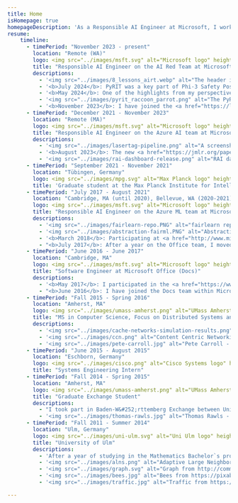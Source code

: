 ```yaml
---
title: Home
isHomepage: true
homepageDescription: 'As a Responsible AI Engineer at Microsoft, I work on the AI Red Team to identify vulnerabilities of generative AI systems in terms of AI safety and security. A huge part of this is building and maintaining our open source AI Red Teaming tookit <a href="https://github.com/Azure/PyRIT">PyRIT</a>. I am also a maintainer of the <a href="https://fairlearn.github.io">Fairlearn</a> project.'
resume:
    timeline:
      - timePeriod: "November 2023 - present"
        location: "Remote (WA)"
        logo: <img src="../images/msft.svg" alt="Microsoft logo" height="40px" class="left">
        title: "Responsible AI Engineer on the AI Red Team at Microsoft"
        descriptions:
          - '<img src="../images/8_lessons_airt.webp" alt="The header image of the Microsoft blog post saying 8 lessons from the front lines of AI red teaming" width="40%" class="center"><br><b>January 2025</b>: We published a new whitepaper titled "<a href="https://aka.ms/AIRTLessonsPaper">Lessons Learned from Red Teaming 100 Generative AI Products</a>" as described in <a href="https://www.microsoft.com/en-us/microsoft-cloud/blog/2025/01/14/enhancing-ai-safety-insights-and-lessons-from-red-teaming/?msockid=3b9f50fd6689604c2c934393670361be">this Microsoft blog</a>.'
          - '<b>July 2024</b>: PyRIT was a key part of Phi-3 Safety Post-Training which is highlighted in the associated paper <a href="https://arxiv.org/abs/2407.13833">Phi-3 Safety Post-Training: Aligning Language Models with a "Break-Fix" Cycle</a>'
          - '<b>May 2024</b>: One of the highlights from my perspective was going to the Microsoft //Build conference in May to talk to customers about PyRIT. After just about eight (!) years at Microsoft this was my first //Build conference. My colleagues Tori Westerhoff and Pete Bryan did an amazing job talking about the work of the AI Red Team in <a href="https://build.microsoft.com/en-US/sessions/0106b5b1-d727-4240-bb2e-dea325cb8519?source=sessions">their session</a>.'
          - '<img src="../images/pyrit_raccoon_parrot.png" alt="The PyRIT project mascot, a raccoon named Roakey, in pirate clothes with a parrot on her shoulder." width="40%" class="center"><br><b>February 2024</b>: <a href="https://www.microsoft.com/en-us/security/blog/2024/02/22/announcing-microsofts-open-automation-framework-to-red-team-generative-ai-systems/?msockid=221eb3d972cd620f327ea74e7345632e">We released PyRIT</a>! Since then, we have been expanding its capabilities to allow for probing multimodal generative AI systems (rather than just text-based ones). Another focus area has been state-of-the-art attack techniques. This space moves pretty fast, but we jave added (or are in the process of adding) <a href="https://arxiv.org/abs/2310.08419">PAIR</a>, <a href="https://arxiv.org/abs/2312.02119">Tree of attacks with pruning</a>, <a href="https://arxiv.org/abs/2307.15043">GCG</a>, <a href="https://arxiv.org/abs/2404.01833">Crescendo</a>, <a href="https://www.microsoft.com/en-us/security/blog/2024/06/26/mitigating-skeleton-key-a-new-type-of-generative-ai-jailbreak-technique/?msockid=221eb3d972cd620f327ea74e7345632e">Skeleton Key</a>, and several others. Some of these are our own contributions, some of them happened via collaborations or contributions facilitated via the open source repository.'
          - '<b>November 2023</b>: I have joined the <a href="https://learn.microsoft.com/en-us/security/ai-red-team/">AI Red Team</a>. See these articles for some background <a href="https://www.microsoft.com/en-us/security/blog/2023/08/07/microsoft-ai-red-team-building-future-of-safer-ai/">[1]</a>, <a href="https://www.wired.com/story/microsoft-ai-red-team/">[2]</a>, and <a href="https://learn.microsoft.com/en-us/azure/ai-services/openai/concepts/red-teaming">[3]</a>.'
      - timePeriod: "December 2021 - November 2023"
        location: "Remote (MA)"
        logo: <img src="../images/msft.svg" alt="Microsoft logo" height="40px" class="left">
        title: "Responsible AI Engineer on the Azure AI team at Microsoft"
        descriptions:
          - '<img src="../images/lasertag-pipeline.png" alt="A screenshot from the JMLR website showing the new Fairlearn paper title with authors." width="80%" class="center"><br><b>October 2023</b>: Our new paper is on ArXiv! Titled <a href="https://jmlr.org/papers/v24/23-0389.html">A Framework for Automated Measurement of Responsible AI Harms in Generative AI Applications</a>, it talks about some of the ways we have been evaluating LLMs. This was a joint effort of many teams at Microsoft and Microsoft Research. I am particularly happy with the emphasis on input from domain experts. This is merely a tool to help speed up evaluations, but the actual decisions about mitigations and whether a system is deployed remains (and should remain) with humans.'
          - '<b>August 2023</b>: The new <a href="https://jmlr.org/papers/v24/23-0389.html">Fairlearn paper</a> is now in the Journal for Machine Learning Research (Open Source Software section)!<img src="../images/JMLR.png" alt="A screenshot from the JMLR website showing the new Fairlearn paper title with authors." width="80%" class="center"><br>It captures our change from being a project under Microsoft governance to being a true open source project with open governance. As of today, half the maintainers are employed by Microsoft (including myself). Also, the focus of the project has shifted significantly since the original whitepaper. Back then, the Python toolkit was the main focus whereas now the educational materials are being prioritized. This aims to acknowledge the sociotechnical nature of fairness.'
          - '<img src="../images/rai-dashboard-release.png" alt="RAI dashboard view of error analysis tool" width="80%" class="center"><br><b>December 2021</b>: We released the <a href="https://blogs.microsoft.com/ai-for-business/building-ai-responsibly-from-research-to-practice/">Responsible AI dashboard</a>. As one of the key contributors on the engineering side I am really proud of this milestone. Of course, this is only where it really starts as we can now iterate on the first version. Make sure to <a href="https://responsibleaitoolbox.ai">try it</a> and leave some feedback! The functionality is better captured by the blog and website, but something not mentioned there that I am really excited about is that we pulled this off in the open <a href="https://github.com/microsoft/responsible-ai-toolbox">on GitHub</a>. That means anyone can see what goes into this, ask for features, or even contribute bugfixes. Doing impactful work is awesome, but seeing the recognition in the entire company takes this to a whole different level. For example, I have seen tweets about this by <a href="https://twitter.com/kevin_scott/status/1468279751785828353">Microsoft CTO Kevin Scott</a> and <a href="https://twitter.com/erichorvitz/status/1468286435052572678?s=20">Chief Scientific Officer Eric Horvitz</a>.'
      - timePeriod: "September 2021 - November 2021"
        location: "Tübingen, Germany"
        logo: <img src="../images/mpg.svg" alt="Max Planck logo" height="80px" class="left">
        title: 'Graduate student at the Max Planck Institute for Intelligent Systems'
      - timePeriod: "July 2017 - August 2021"
        location: "Cambridge, MA (until 2020), Bellevue, WA (2020-2021)"
        logo: <img src="../images/msft.svg" alt="Microsoft logo" height="40px" class="left">
        title: "Responsible AI Engineer on the Azure ML team at Microsoft"
        descriptions:
          - '<img src="../images/fairlearn-repo.PNG" alt="fairlearn repository" width="80%" class="center"><br><b>November 2019</b>: For a little while now I have been working on <a href="https://www.microsoft.com/en-us/AI/our-approach-to-ai">Responsible AI at Microsoft</a>. Now that <a href="https://myignite.techcommunity.microsoft.com/sessions/81147">Sarah Bird announced our tools at Ignite</a> I can finally point to our tools publicly. A lot of my time over the past months went into <a href="https://github.com/fairlearn/fairlearn">Fairlearn</a>, our open source toolkit for fairness assessment and unfairness mitigation. We just released v0.3.0, so there is a lot more to come in the next months. I will be in Vancouver for NeurIPS in December to demo our tools around fairness and interpretability. Talk to me if you will be there!'
          - '<img src="../images/abstraction-fairml.PNG" alt="Abstraction in Fairness-aware Machine Learning" width="80%" class="center"><br><b>November 2019</b>: Since fairness is tricky to get right we have been meeting bi-weekly as a Responsible AI reading group. Today I had the honor to lead the discussion about <a href="https://papers.ssrn.com/sol3/papers.cfm?abstract_id=3265913">"Fairness and Abstraction in Sociotechnical Systems"</a> by Andrew D. Selbst, danah boyd, Sorelle A. Friedler, Suresh Venkatasubramanian, and Janet Vertesi. I highly encourage everyone to read this paper to avoid the mentioned abstraction traps when building machine learning systems. Maybe this should be part of a mandatory checklist before releasing models... If you are interested in my slides you may download them <a href="https://github.com/romanlutz/romanlutz.github.io/blob/gh-pages/other/FairnessAndAbstractionInSociotechnicalSystems.pdf">here</a>.'
          - '<b>March 2018</b>: Participating at <a href="http://www.mitbreakingthemold.com/challenges/">MIT`s Breaking the Mold Hackathon for Inclusion</a> was truly a blessing. With so many truly difficult problems to tackle, it is fantastic to see all the ideas people came up with. Big shoutout to MIT for organizing this, Microsoft for the venue (and encouraging me to go!), and Amazon for sending two inspiring mentors for my team all the way from Seattle! Thanks also to my team for creating a creative environment where everybody could express their ideas. I learned a ton from all of you, and winning 3rd prize tops it all off. I hope everybody takes some time to think about Machine Learning Bias. With ML becoming increasingly prevalent, it is more important than ever to take bias into account.'
          - "<b>July 2017</b>: After a year on the Office team, I moved to the Azure Machine Learning team. We are building the infrastructure and services from scratch using lots of open source (e.g., Kubernetes, Linux, .NET core)."
      - timePeriod: "June 2016 - June 2017"
        location: "Cambridge, MA"
        logo: <img src="../images/msft.svg" alt="Microsoft logo" height="40px" class="left">
        title: "Software Engineer at Microsoft Office (Docs)"
        descriptions:
          - '<b>May 2017</b>: I participated in the <a href="https://www.eventbrite.com/e/new-england-machine-learning-hackathon-hacking-bias-in-ml-tickets-32951771636?aff=NEML">Hacking Bias in ML</a> workshop at Microsoft`s New England Research and Development Center (which happens to be my office, too). My group specifically looked at gender bias in text through word embeddings. We found lots of evidence of gender bias, e.g., some words are generally more used in connection with men ("smart"), some more with women ("lovely"). You can play around with the tool resulting from the workshop <a href="https://mdml.github.io/hacking-bias-in-word-choice/#">here</a>.'
          - "<b>June 2016</b>: I have joined the Docs team within Microsoft Office. We enhance collaboration capabilities through the Share feature in all Office apps."
      - timePeriod: "Fall 2015 - Spring 2016"
        location: "Amherst, MA"
        logo: <img src="../images/umass-amherst.png" alt="UMass Amherst logo" height="48px" class="left">
        title: "MS in Computer Science, Focus on Distributed Systems and ML"
        descriptions:
          - '<img src="../images/cache-networks-simulation-results.png" alt="Cache Networks Simulation Results" width="40%" class="center"><br>I had the pleasure of working as a Research Assistant in the <a href="http://www-net.cs.umass.edu/networks/people.html">Computer Networking Lab</a> with Professor <a href="https://www.cs.umass.edu/faculty/directory/towsley_donald">Don Towsley</a> and Professor <a href="http://www2.ic.uff.br/~arocha/">Antonio Rocha</a> on the Simulation of Cache Networks. The results still remain to be published, so I will write about it if that happens. Separately, I conducted experiments with cache networks for a graduate seminar on distributed systems. You can download my project report <a href="https://github.com/romanlutz/romanlutz.github.io/blob/gh-pages/other/CacheNetworkSimulation.pdf">here</a>.'
          - '<img src="../images/ccn.png" alt="Content Centric Networking" width="50%" class="center"><br><b>January 2016</b>: There are several NSF-funded Future Internet Architecture research projects in the US. Their focus is mostly on improving the scalability and efficiency. I am interested in how the different approaches affect (or do not affect) the privacy of users in comparison to the current Internet. My main focus was the feasibility of censorship circumvention. As an example, I picked Content-oriented Networking. See the full paper at <a href="https://arxiv.org/abs/1601.01278">arxiv.org/abs/1601.01278</a>.'
          - '<img src="../images/pete-carroll.jpg" alt="Pete Carroll - coach" width="30%" class="center"><br><b>January 2016</b>: Based on NFL game data we try to predict the outcome of a play in multiple different ways including Decision and Classification Trees, Nearest Neighbors, Naive Bayes, Linear Discriminant Analysis, Support Vector Machines and Regression, and Artificial Neural Networks. An application of this is the following: by plugging in various play options one could determine the best play for a given situation in real time. While the outcome of a play can be described in many ways we had the most promising results with a newly defined measure that we call "progress". We see this work as a first step to include predictive analysis into NFL playcalling. See the full paper at <a href="https://arxiv.org/abs/1601.00574">arxiv.org/abs/1601.00574</a>; in collaboration with Brendan Teich and Valentin Kassarnig.'
      - timePeriod: "June 2015 - August 2015"
        location: "Eschborn, Germany"
        logo: <img src="../images/cisco.png" alt="Cisco Systems logo" height="40px" class="left">
        title: "Systems Engineering Intern"
      - timePeriod: "Fall 2014 - Spring 2015"
        location: "Amherst, MA"
        logo: <img src="../images/umass-amherst.png" alt="UMass Amherst logo" height="48px" class="left">
        title: "Graduate Exchange Student"
        descriptions:
          - "I took part in Baden-W&#252;rttemberg Exchange between University of Ulm and University of Massachusetts Amherst."
          - '<img src="../images/thomas-rawls.jpg" alt="Thomas Rawls - player" width="40%" class="center"><br><b>May 2015</b>: New paper! The ubiquity of professional sports and specifically the NFL have lead to an increase in popularity for Fantasy Football. Users have many tools at their disposal: statistics, predictions, rankings of experts and even recommendations of peers. There are issues with all of these, though. Especially since many people pay money to play, the prediction tools should be enhanced as they provide unbiased and easy-to-use assistance for users. This paper provides and discusses approaches to predict Fantasy Football scores of Quarterbacks with relatively limited data. See the full paper at <a href="https://arxiv.org/abs/1505.06918">arxiv.org/abs/1505.06918</a>.'
      - timePeriod: "Fall 2011 - Summer 2014"
        location: "Ulm, Germany"
        logo: <img src="../images/uni-ulm.svg" alt="Uni Ulm logo" height="40px" class="left">
        title: "University of Ulm"
        descriptions:
          - 'After a year of studying in the Mathematics Bachelor`s program with a minor in Computer Science I decided to swap major and minor. I still graduated with a BSc in Computer Science with honors. The courses covered basics in Systems, AI, and Theory.'
          - '<img src="../images/alns.png" alt="Adaptive Large Neighborhood Search - Destory and Repair" width="50%" class="center"><br>The goal of my Bachelor`s thesis was to implement the Adaptive Large Neighborhood Search (ALNS) heuristic and possibly come up with improvements. ALNS was described first by S. Ropke and D. Pisinger and is based on P. Shaw`s Large Neighborhood Search. The idea is that some problems are difficult to solve with basic local search algorithms because of a tightly constrained search space. Small changes to a solution will rarely bring improvements. As a consequence, LNS and ALNS change larger parts based on different heuristics. For this thesis, I was awarded the innoWake Award 2015. <a href="http://www.innowake.com">innoWake</a> was a software modernization company based in Austin, TX and had a number of branch offices including one in Germany. They have since been acquired by Deloitte.'
          - '<img src="../images/graph.svg" alt="Graph from http://commons.wikimedia.org/wiki/File:Dinic_algorithm_Gf2.svg, public domain" width="50%" class="center"><br>As a teaching assistant for Prof. Jacobo Toran, Gunnar V&#246;lkel and Dominikus Kr&#252;ger, I explained the solutions to weekly assignments to a group of 20 students whose work I also graded. In addition to that, I often gave a review of the material presented in class. It made me very happy to see the attendance rate constantly high throughout the semester and especially the positive feedback at the end of the course.'
          - '<img src="../images/bees.jpg" alt="Bees from https://pixabay.com/en/queen-cup-honeycomb-honey-bee-337695/, CC0 Public Domain" width="60%" class="center"><br>We can observe many kinds of behavior of animals, bacteria etc. in nature where an adaption to the specific environment has taken place due to evolution. In a way, an optimization process has taken place. This idea is the basis for so-called nature-inspired metaheuristics. The Artificial Bee Colony (ABC) meta-heuristic by D. Karaboga is such a nature-inspired metaheuristic. It projects the foraging behavior of bees on an algorithm in order to solve optimization problems.'
          - '<img src="../images/traffic.jpg" alt="Traffic from https://pixabay.com/en/traffic-highway-lights-night-road-332857/, CC0 Public Domain" width="50%" class="center"><br>Under the guidance of Christian Spann, I read up on different ways to implement concurrent programs in Java, from Threads, Runnables and Executors to thread-safe versions of data structures. Finally, I presented the different approaches and techniques in a seminar talk.'

---
```

